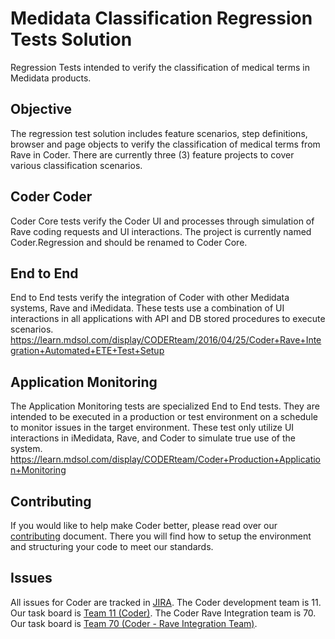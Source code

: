 Medidata Classification Regression Tests Solution
=======================

Regression Tests intended to verify the classification of medical terms in Medidata products.

## Objective

The regression test solution includes feature scenarios, step definitions, browser and page objects to verify the classification of medical terms from Rave in Coder. There are currently three (3) feature projects to cover various classification scenarios.

## Coder Coder 
Coder Core tests verify the Coder UI and processes through simulation of Rave coding requests and UI interactions.
The project is currently named Coder.Regression and should be renamed to Coder Core.

## End to End
End to End tests verify the integration of Coder with other Medidata systems, Rave and iMedidata. These tests use a combination of UI interactions in all applications with API and DB stored procedures to execute scenarios.
https://learn.mdsol.com/display/CODERteam/2016/04/25/Coder+Rave+Integration+Automated+ETE+Test+Setup

## Application Monitoring
The Application	Monitoring tests are specialized End to End tests. They are intended to be executed in a production or test environment on a schedule to monitor issues in the target environment. These test only utilize UI interactions in iMedidata, Rave, and Coder to simulate true use of the system.
https://learn.mdsol.com/display/CODERteam/Coder+Production+Application+Monitoring

## Contributing

If you would like to help make Coder better, please read over our [contributing](CONTRIBUTING.md) document.
There you will find how to setup the environment and structuring your code to meet our standards.

## Issues

All issues for Coder are tracked in [JIRA](https://jira.mdsol.com).
The Coder development team is 11.  Our task board is [Team 11 (Coder)](https://jira.mdsol.com/secure/RapidBoard.jspa?rapidView=170).
The Coder Rave Integration team is 70.  Our task board is [Team 70 (Coder - Rave Integration Team)](https://jira.mdsol.com/secure/RapidBoard.jspa?rapidView=702).
